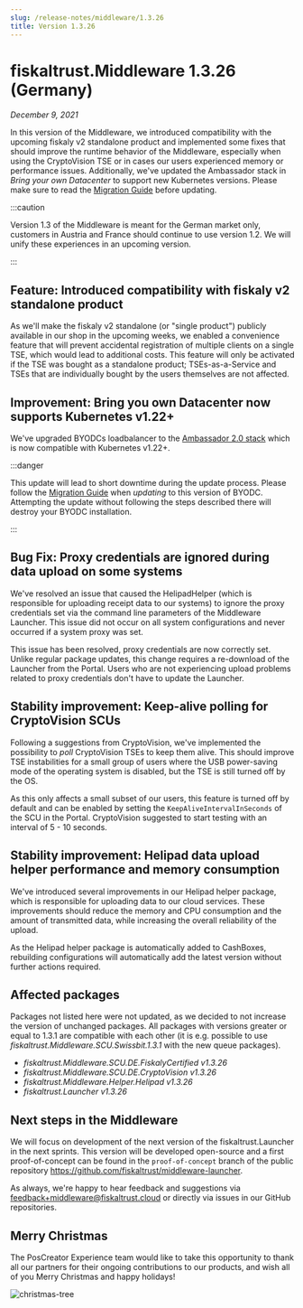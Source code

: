 ```yaml
---
slug: /release-notes/middleware/1.3.26
title: Version 1.3.26
---
```


# fiskaltrust.Middleware 1.3.26 (Germany)
_December 9, 2021_

In this version of the Middleware, we introduced compatibility with the upcoming fiskaly v2 standalone product and implemented some fixes that should improve the runtime behavior of the Middleware, especially when using the CryptoVision TSE or in cases our users experienced memory or performance issues. Additionally, we've updated the Ambassador stack in _Bring your own Datacenter_ to support new Kubernetes versions. Please make sure to read the [Migration Guide](https://github.com/fiskaltrust/helm-charts/blob/master/bring-your-own-datacenter/MIGRATION.md#v1326) before updating.

:::caution

Version 1.3 of the Middleware is meant for the German market only, customers in Austria and France should continue to use version 1.2. We will unify these experiences in an upcoming version.

:::

## Feature: Introduced compatibility with fiskaly v2 standalone product
As we'll make the fiskaly v2 standalone (or "single product") publicly available in our shop in the upcoming weeks, we enabled a convenience feature that will prevent accidental registration of multiple clients on a single TSE, which would lead to additional costs. This feature will only be activated if the TSE was bought as a standalone product; TSEs-as-a-Service and TSEs that are individually bought by the users themselves are not affected.

## Improvement: Bring you own Datacenter now supports Kubernetes v1.22+
We've upgraded BYODCs loadbalancer to the [Ambassador 2.0 stack](https://www.getambassador.io/docs/emissary/latest/about/changes-2.0.0/) which is now compatible with Kubernetes v1.22+.

:::danger

This update will lead to short downtime during the update process.
Please follow the [Migration Guide](https://github.com/fiskaltrust/helm-charts/blob/master/bring-your-own-datacenter/MIGRATION.md#v1326) when *updating* to this version of BYODC. 
Attempting the update without following the steps described there will destroy your BYODC installation.

:::

## Bug Fix: Proxy credentials are ignored during data upload on some systems
We've resolved an issue that caused the HelipadHelper (which is responsible for uploading receipt data to our systems) to ignore the proxy credentials set via the command line parameters of the Middleware Launcher. This issue did not occur on all system configurations and never occurred if a system proxy was set.

This issue has been resolved, proxy credentials are now correctly set. Unlike regular package updates, this change requires a re-download of the Launcher from the Portal. Users who are not experiencing upload problems related to proxy credentials don't have to update the Launcher.

## Stability improvement: Keep-alive polling for CryptoVision SCUs
Following a suggestions from CryptoVision, we've implemented the possibility to _poll_ CryptoVision TSEs to keep them alive. This should improve TSE instabilities for a small group of users where the USB power-saving mode of the operating system is disabled, but the TSE is still turned off by the OS. 

As this only affects a small subset of our users, this feature is turned off by default and can be enabled by setting the `KeepAliveIntervalInSeconds` of the SCU in the Portal. CryptoVision suggested to start testing with an interval of 5 - 10 seconds.


## Stability improvement: Helipad data upload helper performance and memory consumption
We've introduced several improvements in our Helipad helper package, which is responsible for uploading data to our cloud services. These improvements should reduce the memory and CPU consumption and the amount of transmitted data, while increasing the overall reliability of the upload. 

As the Helipad helper package is automatically added to CashBoxes, rebuilding configurations will automatically add the latest version without further actions required.


## Affected packages
Packages not listed here were not updated, as we decided to not increase the version of unchanged packages. All packages with versions greater or equal to 1.3.1 are compatible with each other (it is e.g. possible to use _fiskaltrust.Middleware.SCU.Swissbit.1.3.1_ with the new queue packages).

- _fiskaltrust.Middleware.SCU.DE.FiskalyCertified v1.3.26_
- _fiskaltrust.Middleware.SCU.DE.CryptoVision v1.3.26_
- _fiskaltrust.Middleware.Helper.Helipad v1.3.26_
- _fiskaltrust.Launcher v1.3.26_

## Next steps in the Middleware
We will focus on development of the next version of the fiskaltrust.Launcher in the next sprints.
This version will be developed open-source and a first proof-of-concept can be found in the `proof-of-concept` branch of the public repository https://github.com/fiskaltrust/middleware-launcher.

As always, we're happy to hear feedback and suggestions via [feedback+middleware@fiskaltrust.cloud](mailto:feedback+middleware@fiskaltrust.cloud) or directly via issues in our GitHub repositories.

## Merry Christmas
The PosCreator Experience team would like to take this opportunity to thank all our partners for their ongoing contributions to our products, and wish all of you Merry Christmas and happy holidays! 

![christmas-tree](https://imgs.xkcd.com/comics/tree.png)
